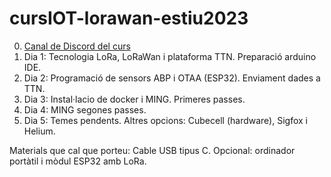 # cursIOT-lorawan-estiu2023

0. [Canal de Discord del curs](https://discord.gg/7uRguK2D)
1. Dia 1: Tecnologia LoRa, LoRaWan i plataforma TTN. Preparació arduino IDE.
2. Dia 2: Programació de sensors ABP i OTAA (ESP32). Enviament dades a TTN.
3. Dia 3: Instal·lacio de docker i MING. Primeres passes.
4. Dia 4: MING segones passes.
5. Dia 5: Temes pendents. Altres opcions: Cubecell (hardware), Sigfox i Helium.

Materials que cal que porteu: Cable USB tipus C. Opcional: ordinador portàtil i mòdul ESP32 amb LoRa.
